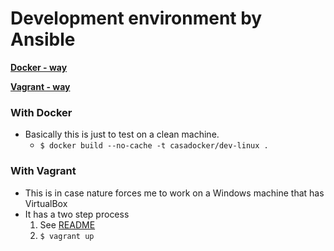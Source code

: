 # Development environment by Ansible

[**Docker - way**](#with-docker)

[**Vagrant - way**](#with-vagrant)

### With Docker
 - Basically this is just to test on a clean machine.
   * `$ docker build --no-cache -t casadocker/dev-linux .`

### With Vagrant
 - This is in case nature forces me to work on a Windows machine that has VirtualBox
 - It has a two step process
   1. See [README](packer-ubuntu/README.md)
   2. `$ vagrant up`
